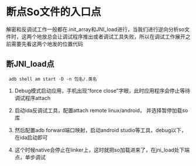 # 断点So文件的入口点

解密和反调试工作一般都在.init_array和JNI_load进行，当我们进行逆向分析so文件时，这两个地放总会让调试程序推出或者调试工具失败，所以在调试工作展开之前需要先看这两个地发的位置代码

## 断JNI_load点

```
 adb shell am start -D -n 包名/.类名

```
1. Debug模式启动应用，手机出现“force close”字眼，此时应用程序会停止等待调试程序attach

2. 启动ida反调试工具，配置attach remote linux/android， 并选择暂停加载so库

3. 然后配置adb forward端口映射，启动android studio等工具，debug以下，在ida启动即可

4. 这个时候native会停止在linker上，这时就把so加载进来了，在jni_load处下端点，单步调试
